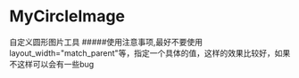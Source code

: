 # MyCircleImage自定义圆形图片工具#####使用注意事项,最好不要使用layout_width="match_parent"等，指定一个具体的值，这样的效果比较好，如果不这样可以会有一些bug